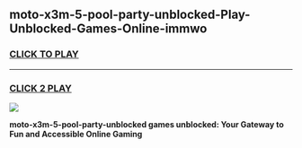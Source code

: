 
## moto-x3m-5-pool-party-unblocked-Play-Unblocked-Games-Online-immwo
<h3>
<a href="https://premium76.site?title=moto-x3m-5-pool-party-unblocked&ref=25A">CLICK TO PLAY</a></h3>
<hr>

<h3>
<a href="https://premium76.site?title=moto-x3m-5-pool-party-unblocked&ref=25A">CLICK 2 PLAY</a>
  
</h3>

<a href="https://premium76.site?title=moto-x3m-5-pool-party-unblocked&ref=25A"><img src="https://clearcache.store/games.png"></a>


**moto-x3m-5-pool-party-unblocked games unblocked: Your Gateway to Fun and Accessible Online Gaming**
